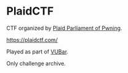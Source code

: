 # PlaidCTF

CTF organized by [Plaid Parliament of Pwning](https://pwning.net/).

<https://plaidctf.com/>

Played as part of [VUBar](https://ctftime.org/team/1353/).

Only challenge archive.